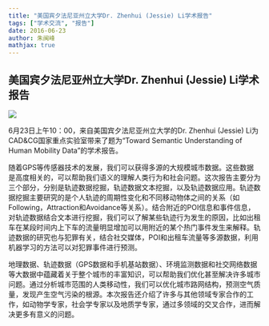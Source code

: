 ```yaml
---
title: "美国宾夕法尼亚州立大学Dr. Zhenhui (Jessie) Li学术报告"
tags: ["学术交流", "报告"]
date: 2016-06-23
author: 朱闽峰
mathjax: true
---
```


## 美国宾夕法尼亚州立大学Dr. Zhenhui (Jessie) Li学术报告

![](http://www.cad.zju.edu.cn/home/vagblog/wp-content/uploads/2016/06/IMG_1273.jpg)

6月23日上午10：00，来自美国宾夕法尼亚州立大学的Dr. Zhenhui (Jessie) Li为CAD&CG国家重点实验室带来了题为“Toward Semantic Understanding of Human Mobility Data”的学术报告。

随着GPS等传感器技术的发展，我们可以获得多源的大规模城市数据。这些数据是高度相关的，可以帮助我们语义的理解人类行为和社会问题。这次报告主要分为三个部分，分别是轨迹数据挖掘，轨迹数据文本挖掘，以及轨迹数据应用。轨迹数据挖掘主要研究的是个人轨迹的周期性变化和不同移动物体之间的关系（如Following，Attraction和Avoidance等关系）。结合附近的POI信息和事件信息，对轨迹数据结合文本进行挖掘，我们可以了解某些轨迹行为发生的原因，比如出租车在某段时间内上下车的流量明显增加可以用附近的某个热门事件发生来解释。轨迹数据的研究也与犯罪有关，结合社交媒体，POI和出租车流量等多源数据，利用机器学习的方法可以对犯罪事件进行预测。

地理数据、轨迹数据（GPS数据和手机基站数据）、环境监测数据和社交网络数据等大数据中蕴藏着关于整个城市的丰富知识，可以帮助我们优化甚至解决许多城市问题。通过分析城市范围的人类移动性，我们可以优化城市路网结构，预测空气质量，发现产生空气污染的根源。本次报告还介绍了许多与其他领域专家合作的工作，如动物学专家，社会学专家以及地质学专家，通过多领域的交叉合作，进而解决更多有意义的问题。